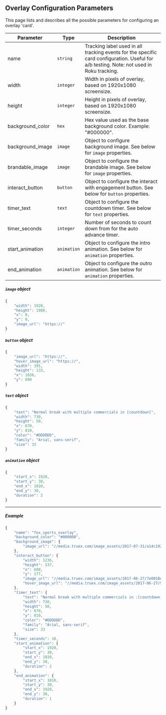 ## Overlay Configuration Parameters

This page lists and describes all the possible parameters for configuring an overlay 'card'.

| Parameter | Type | Description |
| ------------- | ------------- | ------------- |
| name  | `string`  | Tracking label used in all tracking events for the specific card configuration.  Useful for a/b testing.  Note: not used in Roku tracking.  |
| width  | `integer`  | Width in pixels of overlay, based on 1920x1080 screensize.  |
| height  | `integer`  | Height in pixels of overlay, based on 1920x1080 screensize.  |
| background_color  | `hex`  | Hex value used as the base background color.  Example: "#000000".  |
| background_image  | `image`  | Object to configure background image. See below for `image` properties.  |
| brandable_image  | `image`  | Object to configure the brandable image.  See below for `image` properties.  |
| interact_button  | `button`  | Object to configure the interact with engagement button. See below for `button` properties.  |
| timer_text  | `text`  | Object to configure the countdown timer.  See below for `text` properties.  |
| timer_seconds  | `integer`  | Number of seconds to count down from for the auto advance timer.  |
| start_animation  | `animation`  | Object to configure the intro animation.  See below for `animation` properties.  |
| end_animation  | `animation`  | Object to configure the outro animation.  See below for `animation` properties.  |

##### `image` object
```javascript
{
    "width": 1920,
    "height": 1080,
    "x": 0,
    "y": 0,
    "image_url": "https://"
}
```

##### `button` object
```javascript
{
    "image_url": "https://",
    "hover_image_url": "https://",
    "width": 395,
    "height": 133,
    "x": 1036,
    "y": 699
}
```

##### `text` object
```javascript
{
    "text": "Normal break with multiple commercials in [countdown]",
    "width": 730,
    "height": 50,
    "x": 670,
    "y": 810,
    "color": "#DDDDDD",
    "family": "Arial, sans-serif",
    "size": 33
}
```

##### `animation` object
```javascript
{
    "start_x": 1920,
    "start_y": 30,
    "end_x": 1810,
    "end_y": 30,
    "duration": 2
}
```
---
##### Example
```javascript
{
    "name": "fox_sports_overlay",
    "background_color": "#000000",
    "background_image": {
        "image_url": "//media.truex.com/image_assets/2017-07-31/a14c192a-0959-45d8-b9e4-e695b75f6ed3.jpg"
    },
    "interact_button": {
        "width": 1236,
        "height": 537,
        "x": 600,
        "y": 177,
        "image_url": "//media.truex.com/image_assets/2017-06-27/7e0018e2-9ca5-4b8e-89b5-27fde77bee9f.png",
        "hover_image_url": "//media.truex.com/image_assets/2017-06-27/90395f4d-d246-4854-8721-7e478f93ba78.png"
    },
    "timer_text": {
        "text": "Normal break with multiple commercials in :[countdown]",
        "width": 730,
        "height": 50,
        "x": 670,
        "y": 810,
        "color": "#DDDDDD",
        "family": "Arial, sans-serif",
        "size": 33
    },
    "timer_seconds": 10,
    "start_animation": {
        "start_x": 1920,
        "start_y": 30,
        "end_x": 1810,
        "end_y": 30,
        "duration": 2
    },
    "end_animation": {
        "start_x": 1810,
        "start_y": 30,
        "end_x": 1920,
        "end_y": 30,
        "duration": 1
    }
}
```
